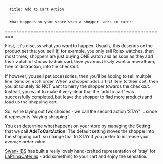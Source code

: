 
      ---
      title: Add to Cart Action
      ---

      What happens on your store when a shopper 'adds to cart?'
=========================================================

First, let's discuss what you _want_ to happen. Usually, this depends on the product set that you sell. If, for example, you only sell Rolex watches, then most times, shoppers are just buying ONE watch and as soon as they add their watch of choice to their cart, then you most likely want to move them, free of distraction, into the checkout.  
  
If however, you sell pet accessories, then you'll be hoping to sell multiple line items on each order. When a shopper adds a first item to their cart, then you absolutely do NOT want to hurry the shopper towards the checkout. Instead, you want to make it very clear that the 'add to cart' was successfully completed, but leave the shopper to find more products and load up the shopping cart.  
  
So, we're laying out two choices - we call the second action 'STAY' ... since it represents 'staying shopping.'  
  
You can determine what happens on your store by managing the [Setting](default.aspx?pageid=settings) that we call **AddToCartAction**. The default setting moves the shopper into the shopping cart, so change that to STAY if you prefer to increase your average order value.  
  
​[Swank IBS](http://www.swankibs.com/solutions/) has built a really lovely hand-crafted representation of 'stay' for [LaPrimaCatering](http://www.laprimacatering.com/) - add something to your cart and enjoy the sensation.
      